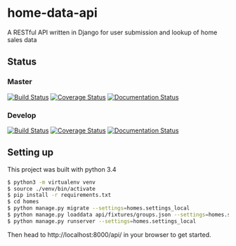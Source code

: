 # home-data-api
A RESTful API written in Django for user submission and lookup of home sales data

## Status

### Master
[![Build Status](https://travis-ci.org/data-skeptic/home-data-api.svg?branch=master)](https://travis-ci.org/data-skeptic/home-data-api)
[![Coverage Status](https://coveralls.io/repos/github/data-skeptic/home-data-api/badge.svg?branch=master)](https://coveralls.io/github/data-skeptic/home-data-api?branch=master)
[![Documentation Status](http://readthedocs.org/projects/data-skeptic-home-data-api/badge/?version=latest)](http://data-skeptic-home-data-api.readthedocs.org/en/latest/?badge=latest)

### Develop
[![Build Status](https://travis-ci.org/data-skeptic/home-data-api.svg?branch=develop)](https://travis-ci.org/data-skeptic/home-data-api)
[![Coverage Status](https://coveralls.io/repos/github/data-skeptic/home-data-api/badge.svg?branch=develop)](https://coveralls.io/github/data-skeptic/home-data-api?branch=develop)
[![Documentation Status](http://readthedocs.org/projects/data-skeptic-home-data-api/badge/?version=develop)](http://data-skeptic-home-data-api.readthedocs.org/en/develop/?badge=develop)


## Setting up
This project was built with python 3.4

```bash
$ python3 -m virtualenv venv
$ source ./venv/bin/activate
$ pip install -r requirements.txt
$ cd homes
$ python manage.py migrate --settings=homes.settings_local
$ python manage.py loaddata api/fixtures/groups.json --settings=homes.settings_local
$ python manage.py runserver --settings=homes.settings_local
```

Then head to http://localhost:8000/api/ in your browser to get started.


